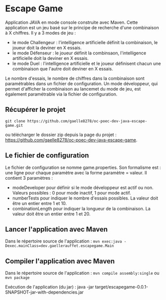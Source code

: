 # Escape Game

Application JAVA en mode console construite avec Maven. Cette application est un jeu basé sur le principe de recherche d'une combinaison à X chiffres.
Il y a 3 modes de jeu :
- le mode Challengeur : l'intelligence artificielle définit la combinaison, le joueur doit la deviner en X essais.
- le mode Défenseur : le joueur définit la combinsaon, l'intelligence artificielle doit la deviner en X essais.
- le mode Duel : l'intelligence artificielle et le joueur définisent chacun une combinaison que l'autre doit deviner en X essais. 

Le nombre d'essais, le nombre de chiffres dans la combinaison sont paramétrables dans un fichier de configuration.
Un mode développeur, qui permet d'afficher la combinaison au lancemet du mode de jeu, est également paramétrable via la fichier de configuration.

## Récupérer le projet 
`git clone https://github.com/gaelle8278/oc-poec-dev-java-escape-game.git`

ou télécharger le dossier zip depuis la page du projet : https://github.com/gaelle8278/oc-poec-dev-java-escape-game.

## Le fichier de configuration
Le fichier de configuration se nomme game.properties. Son formalisme est : une ligne pour chaque paramètre avec la forme paramètre = valeur.
Il contient 3 paramètres :
* modeDeveloper pour définir si le mode développeur est actif ou non. Valeurs possibles : 0 pour mode inactif, 1 pour mode actif.
* numberTests pour indiquer le nombre d'essais possibles. La valeur doit être un entier entre 1 et 10.
* combinationLength pour indiquer la longueur de la combinaison. La valeur doit être un entier entre 1 et 20.

## Lancer l'application avec Maven

Dans le répertoire source de l'application :
`mvn exec:java -Dexec.mainClass=dev.gaellerauffet.escapegame.Main`

## Compiler l'application avec Maven

Dans le répertoire source de l'application :
`mvn compile assembly:single`
ou 
`mvn package`

Exécution de l'application (du jar) :
java -jar target/escapegame-0.0.1-SNAPSHOT-jar-with-dependencies.jar